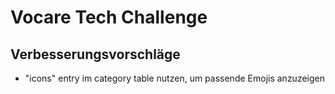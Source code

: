 # Vocare Tech Challenge

## Verbesserungsvorschläge

- "icons" entry im category table nutzen, um passende Emojis anzuzeigen
